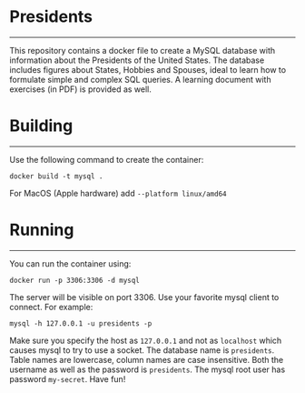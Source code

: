 # Presidents
------------
This repository contains a docker file to create a MySQL database with information about the Presidents of the United States. The database includes figures about States, Hobbies and Spouses, ideal to learn how to formulate simple and complex SQL queries. A learning document with exercises (in PDF) is provided as well.

# Building
----------
Use the following command to create the container:
```
docker build -t mysql .
```
For MacOS (Apple hardware) add ```--platform linux/amd64```

# Running
---------
You can run the container using:
```
docker run -p 3306:3306 -d mysql
```
The server will be visible on port 3306. Use your favorite mysql client to connect. For example:
```
mysql -h 127.0.0.1 -u presidents -p
```
Make sure you specify the host as ```127.0.0.1``` and not as ```localhost``` which causes mysql to try to use a socket.
The database name is ```presidents```. Table names are lowercase, column names are case insensitive. Both the username as well as the
password is ```presidents```. The mysql root user has password ```my-secret```.
Have fun!
